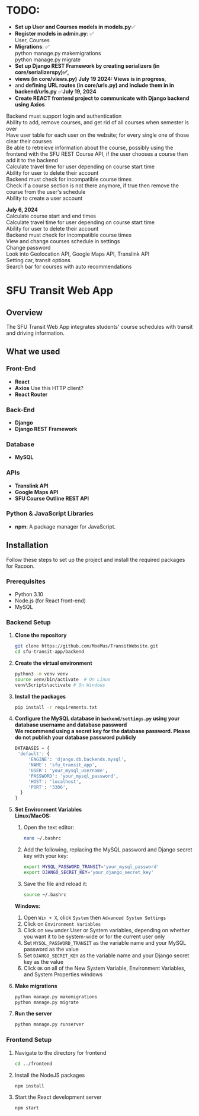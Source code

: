 # TODO: 
- **Set up User and Courses models in models.py**✅  
- **Register models in admin.py**: ✅  
User, Courses  
- **Migrations**:  ✅  
python manage.py makemigrations  
python manage.py migrate  
- **Set up Django REST Framework by creating serializers (in core/serializerspy)✅,**  
- **views (in core/views.py)** **July 19 2024: Views is in progress**,  
- and **defining URL routes (in core/urls.py) and include them in in backend/urls.py** ✅**July 19, 2024**  
- **Create REACT frontend project to communicate with Django backend using Axios**  

Backend must support login and authentication  
Ability to add, remove courses, and get rid of all courses when semester is over  
Have user table for each user on the website; for every single one of those clear their courses  
Be able to retreieve information about the course, possibly using the frontend with the SFU REST Course API, if the user chooses a course then add it to the backend  
Calculate travel time for user depending on course start time  
Ability for user to delete their account  
Backend must check for incompatible course times  
Check if a course section is not there anymore, if true then remove the course from the user's schedule  
Ability to create a user account  

**July 6, 2024**  
Calculate course start and end times  
Calculate travel time for user depending on course start time  
Ability for user to delete their account  
Backend must check for incompatible course times   
View and change courses schedule in settings  
Change password  
Look into Geolocation API, Google Maps API, Translink API  
Setting car, transit options  
Search bar for courses with auto recommendations  


# SFU Transit Web App

## Overview

The SFU Transit Web App integrates students' course schedules with transit and driving information.
## What we used

### Front-End

- **React**
- **Axios** Use this HTTP client?
- **React Router**

### Back-End

- **Django**
- **Django REST Framework**

### Database

- **MySQL**

### APIs

- **Translink API**
- **Google Maps API**
- **SFU Course Outline REST API**

### Python & JavaScript Libraries

- **npm**: A package manager for JavaScript.


## Installation

Follow these steps to set up the project and install the required packages for Racoon.

### Prerequisites

- Python 3.10
- Node.js (for React front-end)
- MySQL

### Backend Setup

1. **Clone the repository**

   ```bash
   git clone https://github.com/MoeMus/TransitWebsite.git
   cd sfu-transit-app/backend

2. **Create the virtual environment**

   ```bash
   python3 -m venv venv
   source venv/bin/activate  # On Linux
   venv\Scripts\activate # On Windows

3. **Install the packages**

   ```bash
   pip install -r requirements.txt

4. **Configure the MySQL database in `backend/settings.py` using your database username and database password**  
   **We recommend using a secret key for the database password. Please do not publish your database password publicly**

   ```python
   DATABASES = {
    'default': {
        'ENGINE': 'django.db.backends.mysql',
        'NAME': 'sfu_transit_app',
        'USER': 'your_mysql_username',
        'PASSWORD': 'your_mysql_password',
        'HOST': 'localhost',
        'PORT': '3306',
     }
   }

5. **Set Environment Variables**  
   **Linux/MacOS:**

   1. Open the text editor:
      ```bash
      nano ~/.bashrc  
      ```

   2. Add the following, replacing the MySQL password and Django secret key with your key:
      ```bash
      export MYSQL_PASSWORD_TRANSIT='your_mysql_password'
      export DJANGO_SECRET_KEY='your_django_secret_key'
      ```

   3. Save the file and reload it:
      ```bash
      source ~/.bashrc
      ```

   **Windows:**
   1. Open `Win + X`, click `System` then `Advanced System Settings`
   2. Click on `Environment Variables`
   3. Click on `New` under User or System variables, depending on whether you want it to be system-wide or for the current user only
   4. Set `MYSQL_PASSWORD_TRANSIT` as the variable name and your MySQL password as the value
   5. Set `DJANGO_SECRET_KEY` as the variable name and your Django secret key as the value
   6. Click `OK` on all of the New System Variable, Environment Variables, and System Properties windows
   
5. **Make migrations**
   ```bash
   python manage.py makemigrations
   python manage.py migrate

7. **Run the server**
   ```bash
   python manage.py runserver

### Frontend Setup
1. Navigate to the directory for frontend
   ```bash
   cd ../frontend

2. Install the NodeJS packages
   ```bash
   npm install

3. Start the React development server
   ```bash
   npm start
